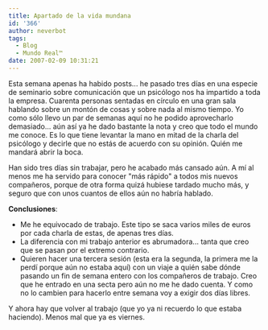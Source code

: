 ```yaml
---
title: Apartado de la vida mundana
id: '366'
author: neverbot
tags:
  - Blog
  - Mundo Real™
date: 2007-02-09 10:31:21
---
```


Esta semana apenas ha habido posts... he pasado tres días en una especie de seminario sobre comunicación que un psicólogo nos ha impartido a toda la empresa. Cuarenta personas sentadas en círculo en una gran sala hablando sobre un montón de cosas y sobre nada al mismo tiempo. Yo como sólo llevo un par de semanas aquí no he podido aprovecharlo demasiado... aún así ya he dado bastante la nota y creo que todo el mundo me conoce. Es lo que tiene levantar la mano en mitad de la charla del psicólogo y decirle que no estás de acuerdo con su opinión. Quién me mandará abrir la boca.

Han sido tres días sin trabajar, pero he acabado más cansado aún. A mí al menos me ha servido para conocer "más rápido" a todos mis nuevos compañeros, porque de otra forma quizá hubiese tardado mucho más, y seguro que con unos cuantos de ellos aún no habría hablado.

**Conclusiones**:

*   Me he equivocado de trabajo. Este tipo se saca varios miles de euros por cada charla de estas, de apenas tres días.
*   La diferencia con mi trabajo anterior es abrumadora... tanta que creo que se pasan por el extremo contrario.
*   Quieren hacer una tercera sesión (esta era la segunda, la primera me la perdí porque aún no estaba aquí) con un viaje a quién sabe dónde pasando un fin de semana entero con los compañeros de trabajo. Creo que he entrado en una secta pero aún no me he dado cuenta. Y como no lo cambien para hacerlo entre semana voy a exigir dos días libres.

Y ahora hay que volver al trabajo (que yo ya ni recuerdo lo que estaba haciendo). Menos mal que ya es viernes.